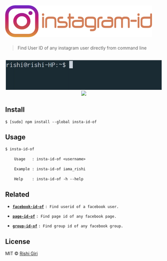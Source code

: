 # ![instagram-id-of](media/insta.png)

> Find User ID of any instagram user directly from command line

<p align="center">
	<br>
	<img width="500px" src="media/insta.gif">
	<br>
	<a href="https://travis-ci.org/CodeDotJS/instagram-id-of">
	<img src="https://travis-ci.org/CodeDotJS/instagram-id-of.svg?branch=master">
	</a>
	<br>
</p>

## Install

```
$ [sudo] npm install --global insta-id-of
```

## Usage

```
$ insta-id-of

	Usage   : insta-id-of <username>

	Example : insta-id-of iama_rishi

	Help    : insta-id-of -h --help

```

## Related

- __[`facebook-id-of`](https://github.com/CodeDotJS/facebook-id-of)__ `: Find userid of a facebook user.`

- __[`page-id-of`](https://github.com/CodeDotJS/page-id-of)__ `: Find page id of any facebook page.`

- __[`group-id-of`](https://github.com/CodeDotJS/group-id-of)__ `: Find group id of any facebook group.`


## License

MIT © [Rishi Giri](http://rishigiri.com)
